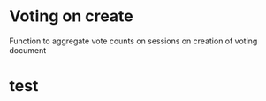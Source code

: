 # Voting on create

Function to aggregate vote counts on sessions on creation of voting document

# test
